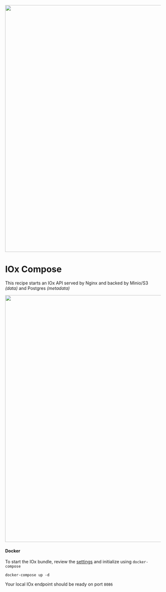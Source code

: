 <img src="https://pbs.twimg.com/profile_banners/1967601206/1682514855/1500x500" width=800>

# IOx Compose
This recipe starts an IOx API served by Nginx and backed by Minio/S3 _(data)_ and Postgres _(metadata)_

<img src="https://github.com/metrico/iox-community/assets/1423657/f31266ad-bcea-431b-abbc-839fa4660517" width=800>

#### Docker
To start the IOx bundle, review the [settings](docker-compose.yml) and initialize using `docker-compose`

```
docker-compose up -d
```

Your local IOx endpoint should be ready on port `8086`

<br>
